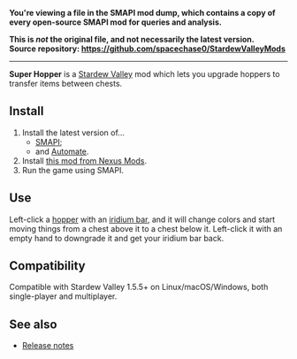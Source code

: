 **You're viewing a file in the SMAPI mod dump, which contains a copy of every open-source SMAPI mod
for queries and analysis.**

**This is _not_ the original file, and not necessarily the latest version.**  
**Source repository: https://github.com/spacechase0/StardewValleyMods**

----

**Super Hopper** is a [Stardew Valley](http://stardewvalley.net/) mod which lets you upgrade
hoppers to transfer items between chests.

## Install
1. Install the latest version of...
   * [SMAPI](https://smapi.io);
   * and [Automate](https://www.nexusmods.com/stardewvalley/mods/1063).
3. Install [this mod from Nexus Mods](http://www.nexusmods.com/stardewvalley/mods/9418).
4. Run the game using SMAPI.

## Use
Left-click a [hopper](https://stardewvalleywiki.com/Hopper) with an [iridium
bar](https://stardewvalleywiki.com/Iridium_Bar), and it will change colors and start moving things
from a chest above it to a chest below it. Left-click it with an empty hand to downgrade it and get
your iridium bar back.

## Compatibility
Compatible with Stardew Valley 1.5.5+ on Linux/macOS/Windows, both single-player and multiplayer.

## See also
* [Release notes](release-notes.md)
